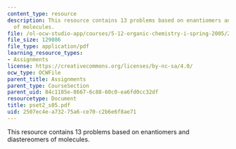 ```yaml
---
content_type: resource
description: This resource contains 13 problems based on enantiomers and diastereomers
  of molecules.
file: /ol-ocw-studio-app/courses/5-12-organic-chemistry-i-spring-2005/2507ec4ea73275a6ce70c2b6e6f8ae71_pset2_s05.pdf
file_size: 129086
file_type: application/pdf
learning_resource_types:
- Assignments
license: https://creativecommons.org/licenses/by-nc-sa/4.0/
ocw_type: OCWFile
parent_title: Assignments
parent_type: CourseSection
parent_uid: 84c1185e-8667-6c88-60c0-ea6fd0cc32df
resourcetype: Document
title: pset2_s05.pdf
uid: 2507ec4e-a732-75a6-ce70-c2b6e6f8ae71
---
```

This resource contains 13 problems based on enantiomers and diastereomers of molecules.
